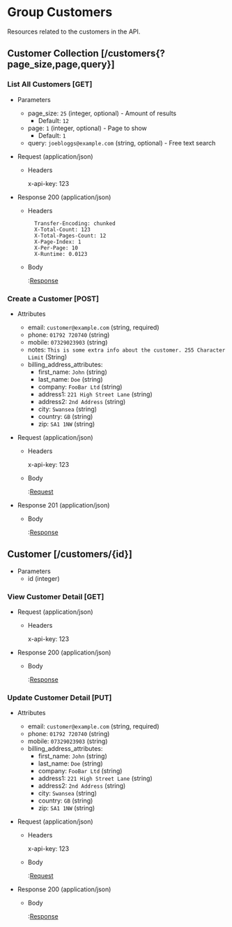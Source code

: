 # Group Customers

Resources related to the customers in the API.

## Customer Collection [/customers{?page_size,page,query}]

### List All Customers [GET]

+ Parameters
    + page_size: `25` (integer, optional) - Amount of results
        + Default: `12`
    + page: `1` (integer, optional) - Page to show
        + Default: `1`
    + query: `joebloggs@example.com` (string, optional) - Free text search

+ Request (application/json)

    + Headers

        x-api-key: 123

+ Response 200 (application/json)

    + Headers
    
            Transfer-Encoding: chunked
            X-Total-Count: 123
            X-Total-Pages-Count: 12
            X-Page-Index: 1
            X-Per-Page: 10
            X-Runtime: 0.0123
            
    + Body
        
        :[Response](responses/customers/show.json)

### Create a Customer [POST]

+ Attributes
    + email: `customer@example.com` (string, required)
    + phone: `01792 720740` (string)
    + mobile: `07329023903` (string)
    + notes: `This is some extra info about the customer. 255 Character Limit` (String)
    + billing_address_attributes:
        + first_name: `John` (string)
        + last_name: `Doe` (string)
        + company: `FooBar Ltd` (string)
        + address1: `221 High Street Lane` (string)
        + address2: `2nd Address` (string)
        + city: `Swansea` (string)
        + country: `GB` (string)
        + zip: `SA1 1NW` (string)

+ Request (application/json)
    
    + Headers

        x-api-key: 123
            
    + Body

        :[Request](requests/customers/create.json)

+ Response 201 (application/json)

    + Body

        :[Response](responses/customers/show.json)

## Customer [/customers/{id}]

+ Parameters
    + id (integer)

### View Customer Detail [GET]

+ Request (application/json)

    + Headers

        x-api-key: 123
            

+ Response 200 (application/json)

    + Body
    
        :[Response](responses/customers/show.json)

### Update Customer Detail [PUT]

+ Attributes
    + email: `customer@example.com` (string, required)
    + phone: `01792 720740` (string)
    + mobile: `07329023903` (string)
    + billing_address_attributes:
        + first_name: `John` (string)
        + last_name: `Doe` (string)
        + company: `FooBar Ltd` (string)
        + address1: `221 High Street Lane` (string)
        + address2: `2nd Address` (string)
        + city: `Swansea` (string)
        + country: `GB` (string)
        + zip: `SA1 1NW` (string)

+ Request (application/json)

    + Headers

        x-api-key: 123
            
    + Body
    
        :[Request](requests/customers/create.json)

+ Response 200 (application/json)

    + Body
        
        :[Response](responses/customers/show.json)

